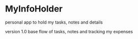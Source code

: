 # MyInfoHolder
personal app to hold my tasks, notes and details

version 1.0
base flow of tasks, notes and tracking my expenses 


